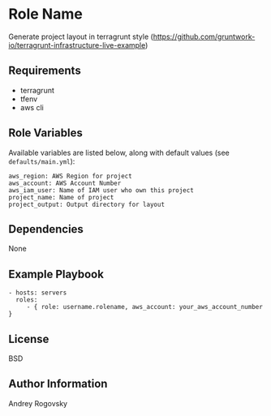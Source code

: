 Role Name
=========

Generate project layout in terragrunt style (https://github.com/gruntwork-io/terragrunt-infrastructure-live-example)

Requirements
------------

* terragrunt
* tfenv
* aws cli

Role Variables
--------------

Available variables are listed below, along with default values (see `defaults/main.yml`):

    aws_region: AWS Region for project
    aws_account: AWS Account Number
    aws_iam_user: Name of IAM user who own this project
    project_name: Name of project
    project_output: Output directory for layout


Dependencies
------------

None

Example Playbook
----------------

    - hosts: servers
      roles:
         - { role: username.rolename, aws_account: your_aws_account_number }

License
-------

BSD

Author Information
------------------

Andrey Rogovsky
